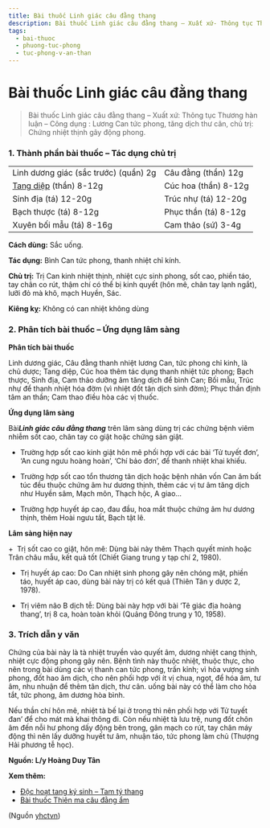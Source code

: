 ```yaml
---
title: Bài thuốc Linh giác câu đằng thang
description: Bài thuốc Linh giác câu đằng thang – Xuất xứ- Thông tục Thương hàn luận – Công dụng - Lương Can tức phong, tăng dịch thư cân, chủ trị- Chứng nhiệt thịnh gây động phong.
tags:
  - bai-thuoc
  - phuong-tuc-phong
  - tuc-phong-v-an-than
---
```


# Bài thuốc Linh giác câu đằng thang 

> Bài thuốc Linh giác câu đằng thang – Xuất xứ: Thông tục Thương hàn luận – Công dụng : Lương Can tức phong, tăng dịch thư cân, chủ trị: Chứng nhiệt thịnh gây động phong.

### 1. Thành phần bài thuốc – Tác dụng chủ trị

|  |  |
| --- | --- |
| Linh dương giác (sắc trước) (quần) 2g | Câu đằng (thần) 12g |
| [Tang diệp](/yhctvn/vi-thuoc-tang-diep-la-dau/) (thần) 8-12g | Cúc hoa (thần) 8-12g |
| Sinh địa (tá) 12-20g | Trúc nhự (tá) 12-20g |
| Bạch thược (tá) 8-12g | Phục thần (tá) 8-12g |
| Xuyên bối mẫu (tá) 8-16g | Cam thảo (sứ) 3-4g |

**Cách dùng:** Sắc uống.

**Tác dụng:** Bình Can tức phong, thanh nhiệt chỉ kính. 

**Chủ trị:** Trị Can kinh nhiệt thịnh, nhiệt cực sinh phong, sốt cao, phiền táo, tay chân co rút, thậm chí có thể bị kinh quyết (hôn mê, chân tay lạnh ngắt), lưỡi đỏ mà khô, mạch Huyền, Sác.

**Kiêng kỵ:** Không có can nhiệt không dùng

### 2. Phân tích bài thuốc – Ứng dụng lâm sàng

**Phân tích bài thuốc**

Linh dương giác, Câu đằng thanh nhiệt lương Can, tức phong chỉ kinh, là chủ dược; Tang diệp, Cúc hoa thêm tác dụng thanh nhiệt tức phong; Bạch thược, Sinh địa, Cam thảo dưỡng âm tăng dịch để bình Can; Bối mẫu, Trúc nhự để thanh nhiệt hóa đờm (vì nhiệt đốt tân dịch sinh đờm); Phục thần định tâm an thần; Cam thao điều hòa các vị thuốc.

**Ứng dụng lâm sàng**

Bài***Linh giác câu đằng thang*** trên lâm sàng dùng trị các chứng bệnh viêm nhiễm sốt cao, chân tay co giật hoặc chứng sản giật.

+ Trường hợp sốt cao kinh giật hôn mê phối hợp với các bài ‘Tử tuyết đơn’, ‘An cung ngưu hoàng hoàn’, ‘Chí bảo đơn’, để thanh nhiệt khai khiếu.

+ Trường hợp sốt cao tổn thương tân dịch hoặc bệnh nhân vốn Can âm bất túc đều thuộc chứng âm hư dương thịnh, thêm các vị tư âm tăng dịch như Huyền sâm, Mạch môn, Thạch hộc, A giao…

+ Trường hợp huyết áp cao, đau đầu, hoa mắt thuộc chứng âm hư dương thịnh, thêm Hoài ngưu tất, Bạch tật lê.

**Lâm sàng hiện nay**

+  Trị sốt cao co giật, hôn mê: Dùng bài này thêm Thạch quyết minh hoặc Trân châu mẫu, kết quả tốt (Chiết Giang trung y tạp chí 2, 1980).

+ Trị huyết áp cao: Do Can nhiệt sinh phong gây nên chóng mặt, phiền táo, huyết áp cao, dùng bài này trị có kết quả (Thiên Tân y dược 2, 1978).

+ Trị viêm não B dịch tễ: Dùng bài này hợp với bài ‘Tê giác địa hoàng thang’, trị 8 ca, hoàn toàn khỏi (Quảng Đông trung y 10, 1958).

### 3. Trích dẫn y văn

Chứng của bài này là tà nhiệt truyền vào quyết âm, dương nhiệt cang thịnh, nhiệt cực động phong gây nên. Bệnh tình này thuộc nhiệt, thuộc thực, cho nên trong bài dùng các vị thanh can tức phong, trấn kỉnh; vì hỏa vượng sinh phong, đốt hao âm dịch, cho nên phối hợp với ít vị chua, ngọt, để hóa âm, tư âm, nhu nhuận để thêm tân dịch, thư cân. uống bài này có thể làm cho hỏa tắt, tức phong, âm dương hòa bình.

Nếu thần chí hôn mê, nhiệt tà bế lại ở trong thì nên phối hợp với Tử tuyết đan’ để cho mát mà khai thông đi. Còn nếu nhiệt tà lưu trệ, nung đốt chôn âm đến nỗi hư phong dấy động bên trong, gân mạch co rút, tay chân máy động thì nên lấy dưỡng huyết tư âm, nhuận táo, tức phong làm chủ (Thượng Hải phương tễ học).

**Nguồn: L/y Hoàng Duy Tân**

**Xem thêm:**

* [Độc hoạt tang ký sinh – Tam tý thang](/yhctvn/doc-hoat-tang-ky-sinh-tam-ty-thang/)
* [Bài thuốc Thiên ma câu đằng ẩm](/yhctvn/bai-thuoc-thien-ma-cau-dang-am/)

(Nguồn <a href="https://yhctvn.com/bai-thuoc-linh-giac-cau-dang-thang/" target="_blank">yhctvn</a>)
